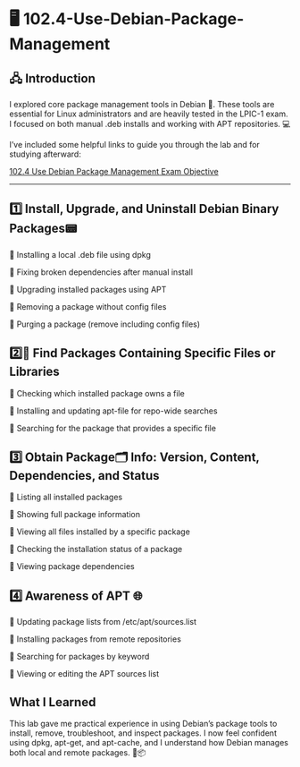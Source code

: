 # 🖥️ 102.4-Use-Debian-Package-Management

## 🖧  Introduction
I explored core package management tools in Debian 🐧. These tools are essential for Linux administrators and are heavily tested in the LPIC-1 exam. I focused on both manual .deb installs and working with APT repositories. 💻

I’ve included some helpful links to guide you through the lab and for studying afterward:

[102.4 Use Debian Package Management Exam Objective](https://www.lpi.org/our-certifications/exam-101-102-objectives/#102.4_Use_Debian_package_management)

[]()

[]()

---

## 1️⃣ Install, Upgrade, and Uninstall Debian Binary Packages📟
🔹 Installing a local .deb file using dpkg

🔹 Fixing broken dependencies after manual install

🔹 Upgrading installed packages using APT

🔹 Removing a package without config files

🔹 Purging a package (remove including config files)

## 2️⃣📡 Find Packages Containing Specific Files or Libraries
🔹 Checking which installed package owns a file

🔹 Installing and updating apt-file for repo-wide searches

🔹 Searching for the package that provides a specific file

## 3️⃣ Obtain Package🗂️ Info: Version, Content, Dependencies, and Status
🔹 Listing all installed packages

🔹 Showing full package information

🔹 Viewing all files installed by a specific package

🔹 Checking the installation status of a package

🔹 Viewing package dependencies

## 4️⃣ Awareness of APT 🌐
🔹 Updating package lists from /etc/apt/sources.list

🔹 Installing packages from remote repositories

🔹 Searching for packages by keyword

🔹 Viewing or editing the APT sources list

## What I Learned
This lab gave me practical experience in using Debian’s package tools to install, remove, troubleshoot, and inspect packages. I now feel confident using dpkg, apt-get, and apt-cache, and I understand how Debian manages both local and remote packages. 🧠📦
